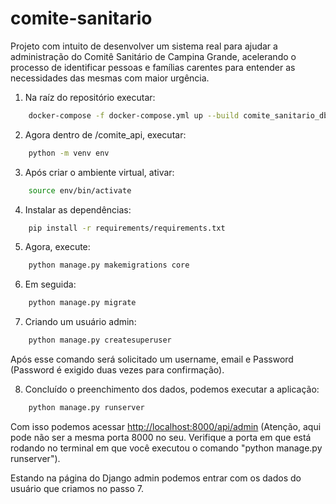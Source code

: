 # comite-sanitario

Projeto com intuito de desenvolver um sistema real para ajudar a administração do Comitê Sanitário de Campina Grande, acelerando o processo de identificar pessoas e famílias carentes para entender as necessidades das mesmas com maior urgência.

1. Na raíz do repositório executar:

```bash
    docker-compose -f docker-compose.yml up --build comite_sanitario_db
```

2. Agora dentro de /comite_api, executar:

```bash
    python -m venv env
```

3. Após criar o ambiente virtual, ativar:

```bash
    source env/bin/activate
```

4. Instalar as dependências:

```bash
    pip install -r requirements/requirements.txt
```

5. Agora, execute:

```bash
    python manage.py makemigrations core
```

6. Em seguida:

```bash
    python manage.py migrate
```

7. Criando um usuário admin:

```bash
    python manage.py createsuperuser
```

Após esse comando será solicitado um username, email e Password (Password é exigido duas vezes para confirmação).

8. Concluído o preenchimento dos dados, podemos executar a aplicação:

```bash
    python manage.py runserver
```

Com isso podemos acessar [http://localhost:8000/api/admin](http://localhost:8000/api/admin) (Atenção, aqui pode não ser a mesma porta 8000 no seu. Verifique a porta em que está rodando no terminal em que você executou o comando "python manage.py runserver").

Estando na página do Django admin podemos entrar com os dados do usuário que criamos no passo 7.
